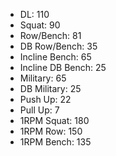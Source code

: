 * DL: 110
*  Squat: 90
*  Row/Bench: 81
*  DB Row/Bench: 35
*  Incline Bench: 65
*  Incline DB Bench: 25
*  Military: 65
*  DB Military: 25
*  Push Up: 22
*  Pull Up: 7
*  1RPM Squat: 180
*  1RPM Row: 150
*  1RPM Bench: 135
